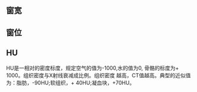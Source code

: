 ## 窗宽


## 窗位


## HU  
HU是一相对的密度标度，规定空气的值为-1000,水的值为0, 骨骼的标度为+ 1000。组织密度与X射线衰减成比例。组织密度 越高，CT值越高。典型的近似值为：脂肪，-90HU;软组织，+ 40HU;凝血块，+70HU。